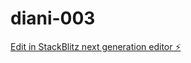 # diani-003

[Edit in StackBlitz next generation editor ⚡️](https://stackblitz.com/~/github.com/kwarula/diani-003)